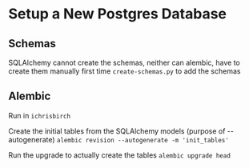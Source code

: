 # Setup a New Postgres Database

## Schemas

SQLAlchemy cannot create the schemas, neither can alembic, have to create them manually first time
`create-schemas.py` to add the schemas

## Alembic

Run in `ichrisbirch`

Create the initial tables from the SQLAlchemy models (purpose of --autogenerate)
`alembic revision --autogenerate -m 'init_tables'`

Run the upgrade to actually create the tables
`alembic upgrade head`
